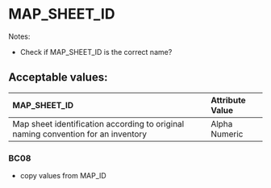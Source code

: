 # MAP_SHEET_ID

Notes:
  * Check if MAP_SHEET_ID is the correct name?

## Acceptable values:

| MAP_SHEET_ID                                                                      | Attribute Value |
| :-------------------------------------------------------------------------------- | :-------------- |
| Map sheet identification according to original naming convention for an inventory | Alpha Numeric   |


### BC08

  * copy values from MAP_ID
